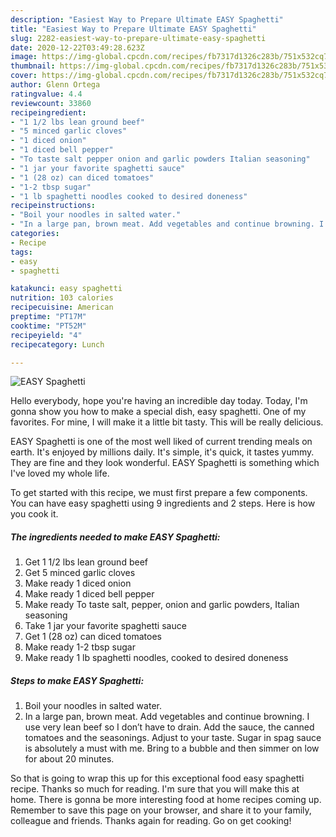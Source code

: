 ```yaml
---
description: "Easiest Way to Prepare Ultimate EASY Spaghetti"
title: "Easiest Way to Prepare Ultimate EASY Spaghetti"
slug: 2282-easiest-way-to-prepare-ultimate-easy-spaghetti
date: 2020-12-22T03:49:28.623Z
image: https://img-global.cpcdn.com/recipes/fb7317d1326c283b/751x532cq70/easy-spaghetti-recipe-main-photo.jpg
thumbnail: https://img-global.cpcdn.com/recipes/fb7317d1326c283b/751x532cq70/easy-spaghetti-recipe-main-photo.jpg
cover: https://img-global.cpcdn.com/recipes/fb7317d1326c283b/751x532cq70/easy-spaghetti-recipe-main-photo.jpg
author: Glenn Ortega
ratingvalue: 4.4
reviewcount: 33860
recipeingredient:
- "1 1/2 lbs lean ground beef"
- "5 minced garlic cloves"
- "1 diced onion"
- "1 diced bell pepper"
- "To taste salt pepper onion and garlic powders Italian seasoning"
- "1 jar your favorite spaghetti sauce"
- "1 (28 oz) can diced tomatoes"
- "1-2 tbsp sugar"
- "1 lb spaghetti noodles cooked to desired doneness"
recipeinstructions:
- "Boil your noodles in salted water."
- "In a large pan, brown meat. Add vegetables and continue browning. I use very lean beef so I don’t have to drain. Add the sauce, the canned tomatoes and the seasonings. Adjust to your taste. Sugar in spag sauce is absolutely a must with me. Bring to a bubble and then simmer on low for about 20 minutes."
categories:
- Recipe
tags:
- easy
- spaghetti

katakunci: easy spaghetti 
nutrition: 103 calories
recipecuisine: American
preptime: "PT17M"
cooktime: "PT52M"
recipeyield: "4"
recipecategory: Lunch

---
```



![EASY Spaghetti](https://img-global.cpcdn.com/recipes/fb7317d1326c283b/751x532cq70/easy-spaghetti-recipe-main-photo.jpg)

Hello everybody, hope you're having an incredible day today. Today, I'm gonna show you how to make a special dish, easy spaghetti. One of my favorites. For mine, I will make it a little bit tasty. This will be really delicious.

EASY Spaghetti is one of the most well liked of current trending meals on earth. It's enjoyed by millions daily. It's simple, it's quick, it tastes yummy. They are fine and they look wonderful. EASY Spaghetti is something which I've loved my whole life.




To get started with this recipe, we must first prepare a few components. You can have easy spaghetti using 9 ingredients and 2 steps. Here is how you cook it.

<!--inarticleads1-->

##### The ingredients needed to make EASY Spaghetti:

1. Get 1 1/2 lbs lean ground beef
1. Get 5 minced garlic cloves
1. Make ready 1 diced onion
1. Make ready 1 diced bell pepper
1. Make ready To taste salt, pepper, onion and garlic powders, Italian seasoning
1. Take 1 jar your favorite spaghetti sauce
1. Get 1 (28 oz) can diced tomatoes
1. Make ready 1-2 tbsp sugar
1. Make ready 1 lb spaghetti noodles, cooked to desired doneness




<!--inarticleads2-->

##### Steps to make EASY Spaghetti:

1. Boil your noodles in salted water.
1. In a large pan, brown meat. Add vegetables and continue browning. I use very lean beef so I don’t have to drain. Add the sauce, the canned tomatoes and the seasonings. Adjust to your taste. Sugar in spag sauce is absolutely a must with me. Bring to a bubble and then simmer on low for about 20 minutes.




So that is going to wrap this up for this exceptional food easy spaghetti recipe. Thanks so much for reading. I'm sure that you will make this at home. There is gonna be more interesting food at home recipes coming up. Remember to save this page on your browser, and share it to your family, colleague and friends. Thanks again for reading. Go on get cooking!
